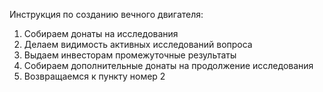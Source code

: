 Инструкция по созданию вечного двигателя:
1. Собираем донаты на исследования
2. Делаем видимость активных исследований вопроса
3. Выдаем инвесторам промежуточные результаты
4. Собираем дополнительные донаты на продолжение исследования
5. Возвращаемся к пункту номер 2
